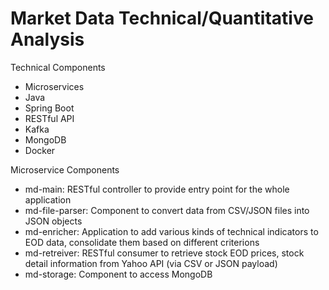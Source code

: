 # Market Data Technical/Quantitative Analysis

Technical Components
- Microservices
- Java
- Spring Boot
- RESTful API
- Kafka
- MongoDB
- Docker

Microservice Components
- md-main: RESTful controller to provide entry point for the whole application
- md-file-parser: Component to convert data from CSV/JSON files into JSON objects
- md-enricher: Application to add various kinds of technical indicators to EOD data, consolidate them based on different criterions 
- md-retreiver: RESTful consumer to retrieve stock EOD prices, stock detail information from Yahoo API (via CSV or JSON payload)
- md-storage: Component to access MongoDB
